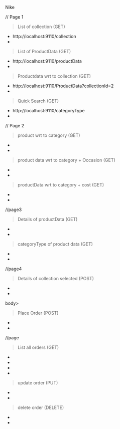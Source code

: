 Nike

// Page 1
> List of collection (GET)
*  http://localhost:9110/collection
*

> List of ProductData (GET)
* http://localhost:9110/productData
* 

> Productdata wrt to collection (GET)
* http://localhost:9110/ProductData?collectionId=2
* 
> Quick Search (GET)
* http://localhost:9110/categoryType
* 


// Page 2
> product wrt to category (GET)
* 
* 


> product data wrt to category + Occasion (GET)
* 
* 


> productData wrt to category + cost (GET)
* 
* 


//page3
> Details of productData (GET)
* 
* 


> categoryType of product data (GET)
* 
* 

//page4
> Details of collection selected (POST)
* 
* 
body> 

> Place Order (POST)
* 
* 




//page
> List all orders (GET)
* 
* 
* 
* 

> update order (PUT)
* 
* 
> 


> delete order (DELETE)
* 
* 
> 